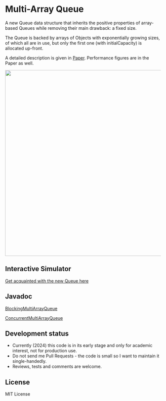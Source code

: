 # Multi-Array Queue

A new Queue data structure that inherits the positive properties of array-based Queues
while removing their main drawback: a fixed size.

The Queue is backed by arrays of Objects with exponentially growing sizes, of which all are in use,
but only the first one (with initialCapacity) is allocated up-front.

A detailed description is given in [Paper](https://MultiArrayQueue.github.io/Paper_MultiArrayQueue.pdf).
Performance figures are in the Paper as well.

<img src="https://MultiArrayQueue.github.io/Diagram_MultiArrayQueue.png" height="600">

## Interactive Simulator

[Get acquainted with the new Queue here](https://MultiArrayQueue.github.io/Simulator_MultiArrayQueue.html)

## Javadoc

[BlockingMultiArrayQueue](https://MultiArrayQueue.github.io/javadoc/com/github/MultiArrayQueue/BlockingMultiArrayQueue.html)

[ConcurrentMultiArrayQueue](https://MultiArrayQueue.github.io/javadoc/com/github/MultiArrayQueue/ConcurrentMultiArrayQueue.html)

## Development status

 * Currently (2024) this code is in its early stage and only for academic interest, not for production use.
 * Do not send me Pull Requests - the code is small so I want to maintain it single-handedly.
 * Reviews, tests and comments are welcome.

## License

MIT License

